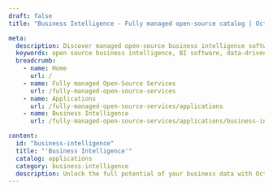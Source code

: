 ```yaml
---
draft: false
title: "Business Intelligence - Fully managed open-source catalog | OctaByte.io"

meta:
  description: Discover managed open-source business intelligence software on OctaByte, with full installation, backup, and support services to empower your business with data-driven insights.
  keywords: open source business intelligence, BI software, data-driven insights, managed BI solutions, OctaByte, business intelligence software, BI deployment, BI maintenance, open-source BI, data visualization, business analytics software, backup services, software updates, managed support, OctaByte services
  breadcrumb:
    - name: Home
      url: /
    - name: Fully managed Open-Source Services
      url: /fully-managed-open-source-services
    - name: Applications
      url: /fully-managed-open-source-services/applications
    - name: Business Intelligence
      url: /fully-managed-open-source-services/applications/business-intelligence

content:
  id: "business-intelligence"
  title: "'Business Intelligence'"
  catalog: applications
  category: business-intelligence
  description: Unlock the full potential of your business data with OctaByte's selection of open-source business intelligence (BI) software. We handle every aspect of deployment, including installation, regular backups, updates, support, and ongoing maintenance. Our fully managed services ensure that your team can focus on data-driven insights, while we take care of the technical complexities. Whether you are looking to visualize data, create reports, or make data-backed decisions, OctaByte provides seamless solutions to optimize your business operations with no hassle.
---
```

